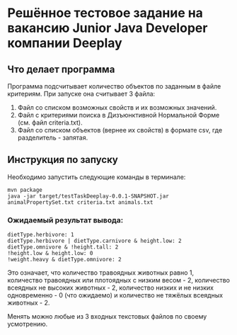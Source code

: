 # Решённое тестовое задание на вакансию Junior Java Developer компании Deeplay

## Что делает программа

Программа подсчитывает количество объектов по заданным в файле критериям. При запуске она считывает 3 файла:

1. Файл со списком возможных свойств и их возможных значений.
2. Файл с критериями поиска в Дизъюнктивной Нормальной Форме (см. файл criteria.txt).
3. Файл со списком объектов (вернее их свойств) в формате csv, где разделитель - запятая.

## Инструкция по запуску

Необходимо запустить следующие команды в терминале:

```
mvn package
java -jar target/testTaskDeeplay-0.0.1-SNAPSHOT.jar animalPropertySet.txt criteria.txt animals.txt
```

### Ожидаемый результат вывода:

```
dietType.herbivore: 1
dietType.herbivore | dietType.carnivore & height.low: 2
dietType.omnivore & !height.tall: 2
!height.low & height.low: 0
!weight.heavy & dietType.omnivore: 2
```

Это означает, что количество травоядных животных равно 1, количество травоядных или плотоядных с низким весом - 2, количество всеядных не высоких животных - 2, количество низких и не низких одновременно - 0 (что ожидаемо) и количество не тяжёлых всеядных животных - 2.

Менять можно любые из 3 входных текстовых файлов по своему усмотрению.
